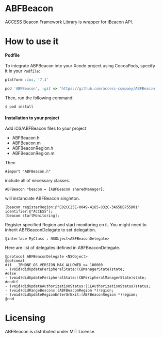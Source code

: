 # ABFBeacon

ACCESS Beacon Framework Library is wrapper for iBeacon API.

# How to use it

#### Podfile

To integrate ABFBeacon into your Xcode project using CocoaPods, specify it in your `Podfile`:

```ruby
platform :ios, '7.1'

pod 'ABFBeacon', :git => 'https://github.com/access-company/ABFBeacon', :tag => '1.0.0'
```

Then, run the following command:

```bash
$ pod install
```

#### Installation to your project

Add iOS/ABFBeacon files to your project

* ABFBeacon.h
* ABFBeacon.m
* ABFBeaconRegion.h
* ABFBeaconRegion.m

Then

```
#import "ABFBeacon.h"
```

include all of necessary classes.

```
ABFBeacon *beacon = [ABFBeacon sharedManager];
```

will instanciate ABFBeacon singleton.

```
[beacon registerRegion:@"E02CC25E-0049-4185-832C-3A65DB755D01" identifier:@"ACCESS"];
[beacon startMonitoring];
```

Register specified Region and start monitoring on it.
You might need to inherit ABFBeaconDelegate to set delegation.

```
@interface MyClass : NSObject<ABFBeaconDelegate>
```

Here are list of delegates defined in ABFBeaconDelegate.

```
@protocol ABFBeaconDelegate <NSObject>
@optional
#if __IPHONE_OS_VERSION_MAX_ALLOWED >= 100000
- (void)didUpdatePeripheralState:(CBManagerState)state;
#else
- (void)didUpdatePeripheralState:(CBPeripheralManagerState)state;
#endif
- (void)didUpdateAuthorizationStatus:(CLAuthorizationStatus)status;
- (void)didRangeBeacons:(ABFBeaconRegion *)region;
- (void)didUpdateRegionEnterOrExit:(ABFBeaconRegion *)region;
@end
```

# Licensing

ABFBeacon is distributed under MIT License.
